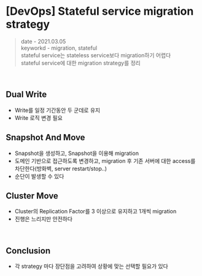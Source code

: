 # [DevOps] Stateful service migration strategy
> date - 2021.03.05  
> keyworkd - migration, stateful  
> stateful service는 stateless service보다 migration하기 어렵다  
> stateful service에 대한 migration strategy를 정리  

<br>

## Dual Write
* Write를 일정 기간동안 두 군데로 유지
* Write 로직 변경 필요

## Snapshot And Move
* Snapshot을 생성하고, Snapshot을 이용해 migration
* 도메인 기반으로 접근하도록 변경하고, migration 후 기존 서버에 대한 access를 차단한다(방화벽, server restart/stop..)
* 순단이 발생할 수 있다

## Cluster Move
* Cluster의 Replication Factor를 3 이상으로 유지하고 1개씩 migration
* 진행은 느리지만 안전하다

<br>

## Conclusion
* 각 strategy 마다 장단점을 고려하여 상황에 맞는 선택할 필요가 있다
